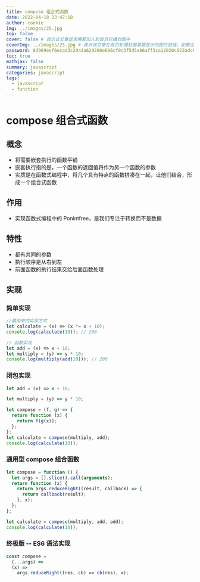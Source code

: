```yaml
---
title: compose 组合式函数
date: 2022-04-18 23:47:18 
author: cookie
img: ../images/25.jpg
top: false
cover: false # 表示该文章是否需要加入到首页轮播封面中
coverImg: ../images/25.jpg # 表示该文章在首页轮播封面需要显示的图片路径，如果没有，则默认使用文章的特色图片
password: 8d969eef6ecad3c29a3a629280e686cf0c3f5d5a86aff3ca12020c923adc6c92
toc: true
mathjax: false
summary: javascript 
categories: javascript
tags:
  - javascript
  - function
---
```


# compose 组合式函数

## 概念

- 将需要嵌套执行的函数平铺
- 嵌套执行指的是，一个函数的返回值将作为另一个函数的参数
- 实质是在函数式编程中，将几个具有特点的函数拼凑在一起，让他们结合，形成一个组合式函数

## 作用

- 实现函数式编程中的 Ponintfree，是我们专注于转换而不是数据

## 特性

- 都有共同的参数
- 执行顺序是从右到左
- 前面函数的执行结果交给后面函数处理

## 实现

### 简单实现

```javascript
//最简单的实现方式
let calculate = (x) => (x *= x + 10);
console.log(calculate(10)); // 200

// 函数实现
let add = (x) => x + 10;
let multiply = (y) => y * 10;
console.log(multiply(add(10))); // 200
```

### 闭包实现

```javascript
let add = (x) => x + 10;

let multiply = (y) => y * 10;

let compose = (f, g) => {
  return function (x) {
    return f(g(x));
  };
};
let calculate = compose(multiply, add);
console.log(calculate(10));
```

### 通用型 compose 组合函数

```javascript
let compose = function () {
  let args = [].slice().call(arguments);
  return function (x) {
    return args.reduceRight((result, callback) => {
      return callback(result);
    }, x);
  };
};

let calculate = compose(multiply, add, add);
console.log(calculate(10));
```

### 终极版 -- ES6 语法实现

```javascript
const compose =
  (...args) =>
  (x) =>
    args.reduceRight((res, cb) => cb(res), x);
```

